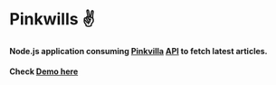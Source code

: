 # Pinkwills ✌
#### Node.js application consuming [Pinkvilla](https://pinkvilla.com/) [API](https://www.pinkvilla.com/photo-gallery-feed-page/page/1) to fetch latest articles.
#### Check [Demo here](https://pinkswill.onrender.com/)
